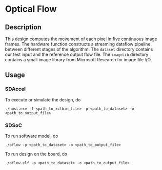 # Optical Flow

## Description
This design computes the movement of each pixel in five continuous image frames. The hardware function constructs a streaming dataflow pipeline between different stages of the algorithm. The `dataset` directory contains our test input and the reference output flow file. The `imageLib` directory contains a small image library from Microsoft Research for image file I/O. 

## Usage
### SDAccel
To execute or simulate the design, do

`./host.exe -f <path_to_xclbin_file> -p <path_to_dataset> -o <path_to_output_file>`

### SDSoC
To run software model, do

`./oflow -p <path_to_dataset> -o <path_to_output_file>`

To run design on the board, do

`./oflow.elf -p <path_to_dataset> -o <path_to_output_file>`

